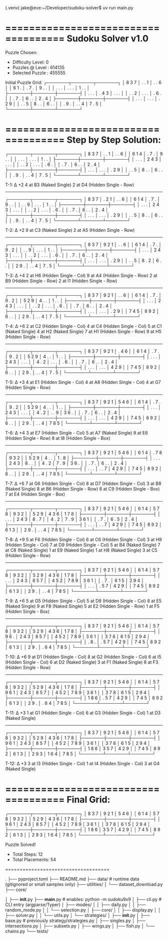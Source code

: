 (.venv) jake@eve:~/Developer/sudoku-solver$ uv run main.py

====================================
Sudoku Solver v1.0
====================================

Puzzle Chosen:
- Difficulty Level: 0
- Puzzles @ Level : 614135
- Selected Puzzle : 455555

Initial Puzzle Grid:
┌───────┬───────┬───────┐
│ 8 3 7 │ . . 1 │ . . 6 │
│ 6 1 . │ . 7 . │ 9 . . │
│ . . . │ . . . │ 1 . . │
├───────┼───────┼───────┤
│ . . . │ . 4 3 │ . . . │
│ . . 2 │ . . . │ . 6 . │
│ . 7 . │ 6 . . │ 2 . 4 │
├───────┼───────┼───────┤
│ . . . │ . . . │ . 2 9 │
│ . . 5 │ 8 . . │ 6 . . │
│ . 9 . │ . . 4 │ 7 . 5 │
└───────┴───────┴───────┘

====================================
Step by Step Solution:
====================================

┌───────┬───────┬───────┐
│ 8 3 7 │ . . 1 │ . . 6 │
│ 6 1 4 │ . 7 . │ 9 . . │
│ . . . │ . . . │ 1 . . │
├───────┼───────┼───────┤
│ . . . │ 2 4 3 │ . . . │
│ . . 2 │ . . . │ . 6 . │
│ . 7 . │ 6 . . │ 2 . 4 │
├───────┼───────┼───────┤
│ . . . │ . . . │ . 2 9 │
│ . . 5 │ 8 . . │ 6 . . │
│ . 9 . │ . . 4 │ 7 . 5 │
└───────┴───────┴───────┘

T-1:  Δ +2
4 at B3 (Naked Single)
2 at D4 (Hidden Single - Row)

------------------------------------

┌───────┬───────┬───────┐
│ 8 3 7 │ . 2 1 │ . . 6 │
│ 6 1 4 │ . 7 . │ 9 . . │
│ . . 9 │ . . . │ 1 . . │
├───────┼───────┼───────┤
│ . . . │ 2 4 3 │ . . . │
│ . . 2 │ . . . │ . 6 . │
│ . 7 . │ 6 . . │ 2 . 4 │
├───────┼───────┼───────┤
│ . . . │ . . . │ . 2 9 │
│ . . 5 │ 8 . . │ 6 . . │
│ . 9 . │ . . 4 │ 7 . 5 │
└───────┴───────┴───────┘

T-2:  Δ +2
9 at C3 (Naked Single)
2 at A5 (Hidden Single - Row)

------------------------------------

┌───────┬───────┬───────┐
│ 8 3 7 │ 9 2 1 │ . . 6 │
│ 6 1 4 │ . 7 . │ 9 . 2 │
│ . . 9 │ . . . │ 1 . . │
├───────┼───────┼───────┤
│ . . . │ 2 4 3 │ . . . │
│ . . 2 │ . . . │ . 6 . │
│ . 7 . │ 6 . . │ 2 . 4 │
├───────┼───────┼───────┤
│ . . . │ . . . │ . 2 9 │
│ . . 5 │ 8 . 2 │ 6 . . │
│ 2 9 . │ . . 4 │ 7 . 5 │
└───────┴───────┴───────┘

T-3:  Δ +4
2 at H6 (Hidden Single - Col)
9 at A4 (Hidden Single - Row)
2 at B9 (Hidden Single - Row)
2 at I1 (Hidden Single - Row)

------------------------------------

┌───────┬───────┬───────┐
│ 8 3 7 │ 9 2 1 │ . . 6 │
│ 6 1 4 │ . 7 . │ 9 . 2 │
│ 5 2 9 │ 4 . . │ 1 . . │
├───────┼───────┼───────┤
│ . . . │ 2 4 3 │ . . . │
│ . . 2 │ . . . │ . 6 . │
│ . 7 . │ 6 . . │ 2 . 4 │
├───────┼───────┼───────┤
│ . . . │ . . . │ . 2 9 │
│ 7 4 5 │ 8 9 2 │ 6 . . │
│ 2 9 . │ . . 4 │ 7 . 5 │
└───────┴───────┴───────┘

T-4:  Δ +6
2 at C2 (Hidden Single - Col)
4 at C4 (Hidden Single - Col)
5 at C1 (Naked Single)
4 at H2 (Naked Single)
7 at H1 (Hidden Single - Row)
9 at H5 (Hidden Single - Row)

------------------------------------

┌───────┬───────┬───────┐
│ 8 3 7 │ 9 2 1 │ . 4 6 │
│ 6 1 4 │ . 7 . │ 9 . 2 │
│ 5 2 9 │ 4 . . │ 1 . . │
├───────┼───────┼───────┤
│ . . . │ 2 4 3 │ . . . │
│ 4 . 2 │ . . . │ . 6 . │
│ . 7 . │ 6 . . │ 2 . 4 │
├───────┼───────┼───────┤
│ . . . │ . . . │ 4 2 9 │
│ 7 4 5 │ 8 9 2 │ 6 . . │
│ 2 9 . │ . . 4 │ 7 . 5 │
└───────┴───────┴───────┘

T-5:  Δ +3
4 at E1 (Hidden Single - Col)
4 at A8 (Hidden Single - Col)
4 at G7 (Hidden Single - Row)

------------------------------------

┌───────┬───────┬───────┐
│ 8 3 7 │ 9 2 1 │ 5 4 6 │
│ 6 1 4 │ . 7 . │ 9 . 2 │
│ 5 2 9 │ 4 . . │ 1 . . │
├───────┼───────┼───────┤
│ . . . │ 2 4 3 │ . . . │
│ 4 . 2 │ . . 9 │ 3 6 . │
│ . 7 . │ 6 . . │ 2 . 4 │
├───────┼───────┼───────┤
│ . . . │ . . . │ 4 2 9 │
│ 7 4 5 │ 8 9 2 │ 6 . . │
│ 2 9 . │ . . 4 │ 7 8 5 │
└───────┴───────┴───────┘

T-6:  Δ +4
3 at E7 (Hidden Single - Col)
5 at A7 (Naked Single)
9 at E6 (Hidden Single - Row)
8 at I8 (Hidden Single - Box)

------------------------------------

┌───────┬───────┬───────┐
│ 8 3 7 │ 9 2 1 │ 5 4 6 │
│ 6 1 4 │ . 7 8 │ 9 3 2 │
│ 5 2 9 │ 4 . . │ 1 . 8 │
├───────┼───────┼───────┤
│ . . . │ 2 4 3 │ 8 . . │
│ 4 . 2 │ 7 . 9 │ 3 6 . │
│ . 7 . │ 6 . . │ 2 . 4 │
├───────┼───────┼───────┤
│ . . . │ . . 7 │ 4 2 9 │
│ 7 4 5 │ 8 9 2 │ 6 . . │
│ 2 9 . │ . . 4 │ 7 8 5 │
└───────┴───────┴───────┘

T-7:  Δ +6
7 at G6 (Hidden Single - Col)
8 at D7 (Hidden Single - Col)
3 at B8 (Naked Single)
8 at B6 (Hidden Single - Row)
8 at C9 (Hidden Single - Box)
7 at E4 (Hidden Single - Box)

------------------------------------

┌───────┬───────┬───────┐
│ 8 3 7 │ 9 2 1 │ 5 4 6 │
│ 6 1 4 │ 5 7 8 │ 9 3 2 │
│ 5 2 9 │ 4 3 6 │ 1 7 8 │
├───────┼───────┼───────┤
│ . . . │ 2 4 3 │ 8 . 7 │
│ 4 . 2 │ 7 . 9 │ 3 6 1 │
│ . 7 . │ 6 . 5 │ 2 . 4 │
├───────┼───────┼───────┤
│ . . . │ . . 7 │ 4 2 9 │
│ 7 4 5 │ 8 9 2 │ 6 1 3 │
│ 2 9 . │ . . 4 │ 7 8 5 │
└───────┴───────┴───────┘

T-8:  Δ +9
5 at F6 (Hidden Single - Col)
6 at C6 (Hidden Single - Col)
3 at H9 (Hidden Single - Col)
7 at D9 (Hidden Single - Col)
5 at B4 (Naked Single)
7 at C8 (Naked Single)
1 at E9 (Naked Single)
1 at H8 (Naked Single)
3 at C5 (Hidden Single - Row)

------------------------------------

┌───────┬───────┬───────┐
│ 8 3 7 │ 9 2 1 │ 5 4 6 │
│ 6 1 4 │ 5 7 8 │ 9 3 2 │
│ 5 2 9 │ 4 3 6 │ 1 7 8 │
├───────┼───────┼───────┤
│ . . . │ 2 4 3 │ 8 5 7 │
│ 4 5 2 │ 7 8 9 │ 3 6 1 │
│ . 7 . │ 6 1 5 │ 2 9 4 │
├───────┼───────┼───────┤
│ . . . │ . 5 7 │ 4 2 9 │
│ 7 4 5 │ 8 9 2 │ 6 1 3 │
│ 2 9 . │ . . 4 │ 7 8 5 │
└───────┴───────┴───────┘

T-9:  Δ +6
5 at G5 (Hidden Single - Col)
5 at D8 (Hidden Single - Col)
8 at E5 (Naked Single)
9 at F8 (Naked Single)
5 at E2 (Hidden Single - Row)
1 at F5 (Hidden Single - Box)

------------------------------------

┌───────┬───────┬───────┐
│ 8 3 7 │ 9 2 1 │ 5 4 6 │
│ 6 1 4 │ 5 7 8 │ 9 3 2 │
│ 5 2 9 │ 4 3 6 │ 1 7 8 │
├───────┼───────┼───────┤
│ 9 6 . │ 2 4 3 │ 8 5 7 │
│ 4 5 2 │ 7 8 9 │ 3 6 1 │
│ 3 7 8 │ 6 1 5 │ 2 9 4 │
├───────┼───────┼───────┤
│ . 8 . │ . 5 7 │ 4 2 9 │
│ 7 4 5 │ 8 9 2 │ 6 1 3 │
│ 2 9 . │ . 6 4 │ 7 8 5 │
└───────┴───────┴───────┘

T-10:  Δ +6
9 at D1 (Hidden Single - Col)
8 at G2 (Hidden Single - Col)
6 at I5 (Hidden Single - Col)
6 at D2 (Naked Single)
3 at F1 (Naked Single)
8 at F3 (Hidden Single - Row)

------------------------------------

┌───────┬───────┬───────┐
│ 8 3 7 │ 9 2 1 │ 5 4 6 │
│ 6 1 4 │ 5 7 8 │ 9 3 2 │
│ 5 2 9 │ 4 3 6 │ 1 7 8 │
├───────┼───────┼───────┤
│ 9 6 1 │ 2 4 3 │ 8 5 7 │
│ 4 5 2 │ 7 8 9 │ 3 6 1 │
│ 3 7 8 │ 6 1 5 │ 2 9 4 │
├───────┼───────┼───────┤
│ 1 8 6 │ . 5 7 │ 4 2 9 │
│ 7 4 5 │ 8 9 2 │ 6 1 3 │
│ 2 9 . │ . 6 4 │ 7 8 5 │
└───────┴───────┴───────┘

T-11:  Δ +3
1 at G1 (Hidden Single - Col)
6 at G3 (Hidden Single - Col)
1 at D3 (Naked Single)

------------------------------------

┌───────┬───────┬───────┐
│ 8 3 7 │ 9 2 1 │ 5 4 6 │
│ 6 1 4 │ 5 7 8 │ 9 3 2 │
│ 5 2 9 │ 4 3 6 │ 1 7 8 │
├───────┼───────┼───────┤
│ 9 6 1 │ 2 4 3 │ 8 5 7 │
│ 4 5 2 │ 7 8 9 │ 3 6 1 │
│ 3 7 8 │ 6 1 5 │ 2 9 4 │
├───────┼───────┼───────┤
│ 1 8 6 │ 3 5 7 │ 4 2 9 │
│ 7 4 5 │ 8 9 2 │ 6 1 3 │
│ 2 9 3 │ 1 6 4 │ 7 8 5 │
└───────┴───────┴───────┘

T-12:  Δ +3
3 at I3 (Hidden Single - Col)
1 at I4 (Hidden Single - Col)
3 at G4 (Naked Single)

====================================
Final Grid:
====================================

┌───────┬───────┬───────┐
│ 8 3 7 │ 9 2 1 │ 5 4 6 │
│ 6 1 4 │ 5 7 8 │ 9 3 2 │
│ 5 2 9 │ 4 3 6 │ 1 7 8 │
├───────┼───────┼───────┤
│ 9 6 1 │ 2 4 3 │ 8 5 7 │
│ 4 5 2 │ 7 8 9 │ 3 6 1 │
│ 3 7 8 │ 6 1 5 │ 2 9 4 │
├───────┼───────┼───────┤
│ 1 8 6 │ 3 5 7 │ 4 2 9 │
│ 7 4 5 │ 8 9 2 │ 6 1 3 │
│ 2 9 3 │ 1 6 4 │ 7 8 5 │
└───────┴───────┴───────┘

Puzzle Solved!
- Total Steps: 12
- Total Placements: 54

====================================




.
├── pyproject.toml
├── README.md
├── data/                     # runtime data (gitignored or small samples only)
├── utilities/
│   └── dataset_download.py
├── core/

│   ├── __init__.py
    ├── __main__.py       # enables: python -m sudoku9x9
│   ├── cli.py            # CLI entry (argparse/Typer)
│   ├── modes/
│       │   ├── daily.py
│       │   ├── random_mode.py
│       │   └── selection.py
│       ├── core/
│       │   ├── display.py
│       │   ├── solver.py
│       │   └── utils.py
│       └── strategies/
│           ├── __init__.py
│           ├── base.py       # previously strategy/strategies.py
│           ├── singles.py
│           ├── intersections.py
│           ├── subsets.py
│           ├── wings.py
│           ├── fish.py
│           └── chains.py
└── tests/
